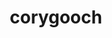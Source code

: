 ---
title: 'corygooch'
first_name: 'Cory'
last_name: 'Gooch'
org_title: 'Registrar'
organization: 'Frye Art Museum'
state: 'WA'
email: 'cgooch@fryemuseum.org'
phone: ''
chair: 
active: true
assignee: 'corygooch'

---